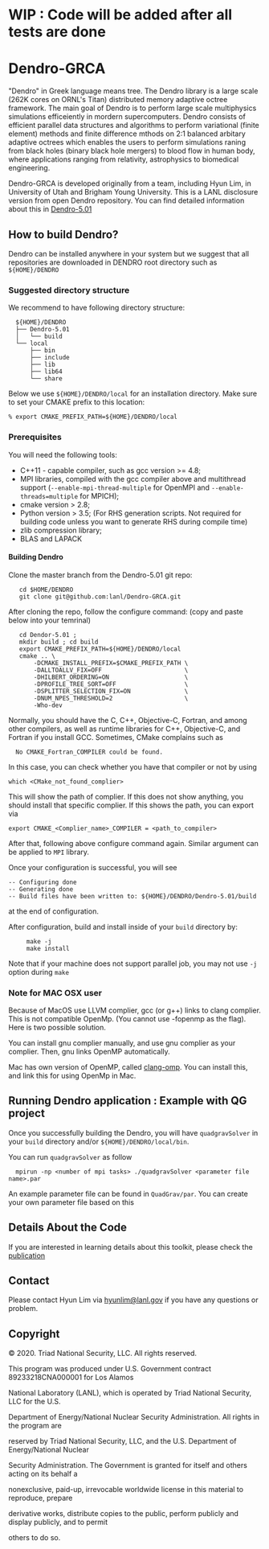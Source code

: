 # WIP : Code will be added after all tests are done

# Dendro-GRCA 

"Dendro" in Greek language means tree. The Dendro library is a large scale (262K cores on ORNL's Titan) 
distributed memory adaptive octree framework. The main goal of Dendro is to perform large scale multiphysics simulations 
efficeiently in mordern supercomputers. Dendro consists of efficient parallel data structures and algorithms to perform 
variational (finite element) methods and finite difference mthods on 2:1 balanced arbitary adaptive octrees which enables 
the users to perform simulations raning from black holes (binary black hole mergers) to blood flow in human body, where applications 
ranging from relativity, astrophysics to biomedical engineering.  

Dendro-GRCA is developed originally from a team, including Hyun Lim, 
in University of Utah and Brigham Young University. 
This is a LANL disclosure version from open Dendro repository. 
You can find detailed information about this in [Dendro-5.01](https://github.com/paralab/Dendro-5.01)

## How to build Dendro?

Dendro can be installed anywhere in your system but we suggest
that all repositories are downloaded in DENDRO root directory 
such as `${HOME}/DENDRO`

### Suggested directory structure

We recommend to have following directory structure:

```{engine=sh}
  ${HOME}/DENDRO
  ├── Dendro-5.01
  │   └── build
  └── local
      ├── bin
      ├── include
      ├── lib
      ├── lib64
      └── share
```

Below we use `${HOME}/DENDRO/local` for an installation directory.
Make sure to set your CMAKE prefix to this location:

    % export CMAKE_PREFIX_PATH=${HOME}/DENDRO/local

### Prerequisites

You will need the following tools:

- C++11 - capable compiler, such as gcc version >= 4.8;
- MPI libraries, compiled with the gcc compiler above and multithread support
  (`--enable-mpi-thread-multiple` for OpenMPI and
   `--enable-threads=multiple` for MPICH);
- cmake version > 2.8;
- Python version > 3.5; (For RHS generation scripts. Not required for 
building code unless you want to generate RHS during compile time)
- zlib compression library;
- BLAS and LAPACK

#### Building Dendro

Clone the master branch from the Dendro-5.01 git repo:
```{engine=sh}
   cd $HOME/DENDRO
   git clone git@github.com:lanl/Dendro-GRCA.git
```    

After cloning the repo, follow the configure command:
(copy and paste below into your temrinal)
```{engine=sh}
   cd Dendor-5.01 ;
   mkdir build ; cd build
   export CMAKE_PREFIX_PATH=${HOME}/DENDRO/local
   cmake .. \
       -DCMAKE_INSTALL_PREFIX=$CMAKE_PREFIX_PATH \
       -DALLTOALLV_FIX=OFF                       \
       -DHILBERT_ORDERING=ON                     \
       -DPROFILE_TREE_SORT=OFF                   \
       -DSPLITTER_SELECTION_FIX=ON               \
       -DNUM_NPES_THRESHOLD=2                    \
       -Who-dev
```

Normally, you should have the C, C++, Objective-C, Fortran, and among other
compilers, as well as runtime libraries for C++, Objective-C, and Fortran if you install GCC.
Sometimes, CMake complains such as

```{engine=sh}
  No CMAKE_Fortran_COMPILER could be found.
```

In this case, you can check whether you have that compiler or not by using
```{engine=sh}
which <CMake_not_found_complier>
```
This will show the path of complier. If this does not show anything, 
you should install that specific complier. If this shows the path, you can export via

```{engine=sh}
export CMAKE_<Complier_name>_COMPILER = <path_to_compiler>
```
After that, following above configure command again. 
Similar argument can be applied to `MPI` library.

Once your configuration is successful, you will see
```{engine=sh}
-- Configuring done
-- Generating done
-- Build files have been written to: ${HOME}/DENDRO/Dendro-5.01/build
```
at the end of configuration.

After configuration, build and install inside of your `build` directory by:
```{engine=sh}
     make -j 
     make install
```
Note that if your machine does not support parallel job, 
you may not use `-j` option during `make`

### Note for MAC OSX user

Because of MacOS use LLVM complier, gcc (or g++) links to clang complier. 
This is not compatible OpenMp. (You cannot use -fopenmp as the flag). Here is two possible solution.

You can install gnu complier manually, and use gnu complier as your complier. 
Then, gnu links OpenMP automatically.

Mac has own version of OpenMP, called [clang-omp](https://clang-omp.github.io/). 
You can install this, and link this for using OpenMp in Mac.


## Running Dendro application : Example with QG project

Once you successfully building the Dendro, you will have `quadgravSolver` 
in your `build` directory and/or `${HOME}/DENDRO/local/bin`.

You can run `quadgravSolver` as follow
```{english=sh}
  mpirun -np <number of mpi tasks> ./quadgravSolver <parameter file name>.par
```
An example parameter file can be found in `QuadGrav/par`. You can 
create your own parameter file based on this

## Details About the Code
If you are interested in learning details about this toolkit, 
please check the [publication](https://epubs.siam.org/doi/10.1137/18M1196972)

## Contact
Please contact Hyun Lim via hyunlim@lanl.gov if you have any
questions or problem.

## Copyright
© 2020. Triad National Security, LLC. All rights reserved.

This program was produced under U.S. Government contract 89233218CNA000001 for Los Alamos

National Laboratory (LANL), which is operated by Triad National Security, LLC for the U.S.

Department of Energy/National Nuclear Security Administration. All rights in the program are

reserved by Triad National Security, LLC, and the U.S. Department of Energy/National Nuclear

Security Administration. The Government is granted for itself and others acting on its behalf a

nonexclusive, paid-up, irrevocable worldwide license in this material to reproduce, prepare

derivative works, distribute copies to the public, perform publicly and display publicly, and to permit

others to do so.


